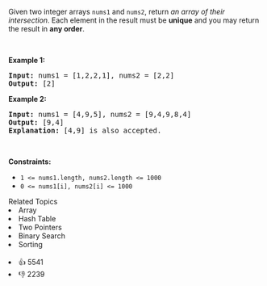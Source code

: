 <p>Given two integer arrays <code>nums1</code> and <code>nums2</code>, return <em>an array of their intersection</em>. Each element in the result must be <strong>unique</strong> and you may return the result in <strong>any order</strong>.</p>

<p>&nbsp;</p> 
<p><strong class="example">Example 1:</strong></p>

<pre>
<strong>Input:</strong> nums1 = [1,2,2,1], nums2 = [2,2]
<strong>Output:</strong> [2]
</pre>

<p><strong class="example">Example 2:</strong></p>

<pre>
<strong>Input:</strong> nums1 = [4,9,5], nums2 = [9,4,9,8,4]
<strong>Output:</strong> [9,4]
<strong>Explanation:</strong> [4,9] is also accepted.
</pre>

<p>&nbsp;</p> 
<p><strong>Constraints:</strong></p>

<ul> 
 <li><code>1 &lt;= nums1.length, nums2.length &lt;= 1000</code></li> 
 <li><code>0 &lt;= nums1[i], nums2[i] &lt;= 1000</code></li> 
</ul>

<div><div>Related Topics</div><div><li>Array</li><li>Hash Table</li><li>Two Pointers</li><li>Binary Search</li><li>Sorting</li></div></div><br><div><li>👍 5541</li><li>👎 2239</li></div>